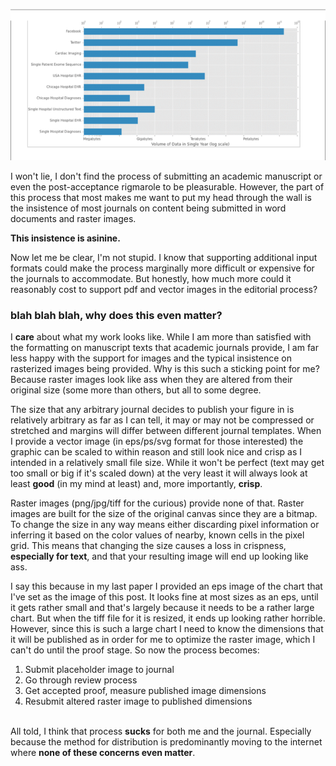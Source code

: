 <!-- 
.. title: Let me just scale this figure down 3 times, then skew it 1.5 times
.. slug: let-me-just-scale-this-figure-down-3-times-then-skew-it-15-times
.. date: 2014-11-16 09:39:55 UTC-05:00
.. tags: 
.. category: 
.. link: 
.. description: 
.. type: text
-->

![journal image](/images/publishing_figures.png)

<p>
I won't lie, I don't find the process of submitting an academic manuscript or even the post-acceptance rigmarole to be pleasurable. However, the part of this process that most makes me want to put my head through the wall is the insistence of most journals on content being submitted in word documents and raster images.
</p>

<p>
<b>This insistence is asinine.</b>
</p>

<!-- TEASER_END -->

<p>
Now let me be clear, I'm not stupid. I know that supporting additional input formats could make the process marginally more difficult or expensive for the journals to accommodate. But honestly, how much more could it reasonably cost to support pdf and vector images in the editorial process?
</p>

<h3>blah blah blah, why does this even matter?</h3>
<p>
I <b>care</b> about what my work looks like. While I am more than satisfied with the formatting on manuscript texts that academic journals provide, I am far less happy with the support for images and the typical insistence on rasterized images being provided. Why is this such a sticking point for me? Because raster images look like ass when they are altered from their original size (some more than others, but all to some degree.
</p>

<p>
The size that any arbitrary journal decides to publish your figure in is relatively arbitrary as far as I can tell, it may or may not be compressed or stretched and margins will differ between different journal templates. When I provide a vector image (in eps/ps/svg format for those interested) the graphic can be scaled to within reason and still look nice and crisp as I intended in a relatively small file size. While it won't be perfect (text may get too small or big if it's scaled down) at the very least it will always look at least <b>good</b> (in my mind at least) and, more importantly, <b>crisp</b>.
</p>

<p>
Raster images (png/jpg/tiff for the curious) provide none of that. Raster images are built for the size of the original canvas since they are a bitmap. To change the size in any way means either discarding pixel information or inferring it based on the color values of nearby, known cells in the pixel grid. This means that changing the size causes a loss in crispness, <b>especially for text</b>, and that your resulting image will end up looking like ass.
</p>
 
<p> 
I say this because in my last paper I provided an eps image of the chart that I've set as the image of this post. It looks fine at most sizes as an eps, until it gets rather small and that's largely because it needs to be a rather large chart. But when the tiff file for it is resized, it ends up looking rather horrible. However, since this is such a large chart I need to know the dimensions that it will be published as in order for me to optimize the raster image, which I can't do until the proof stage. So now the process becomes:
<br/>
<ol>
<li>Submit placeholder image to journal</li>
<li>Go through review process</li>
<li>Get accepted proof, measure published image dimensions</li>
<li>Resubmit altered raster image to published dimensions</li>
</ol>
<br/>
All told, I think that process <b>sucks</b> for both me and the journal. Especially because the method for distribution is predominantly moving to the internet where <b>none of these concerns even matter</b>.
</p>
